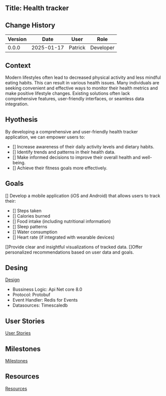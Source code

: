 ## Title: Health tracker

## Change History

| Version | Date       | User    | Role      |
| ------- | ---------- | ------- | --------- |
| 0.0.0   | 2025-01-17 | Patrick | Developer |

## Context

Modern lifestyles often lead to decreased physical activity and less mindful eating habits. This can result in various health issues. Many individuals are seeking convenient and effective ways to monitor their health metrics and make positive lifestyle changes. Existing solutions often lack comprehensive features, user-friendly interfaces, or seamless data integration.

## Hyothesis

By developing a comprehensive and user-friendly health tracker application, we can empower users to:

-  [] Increase awareness of their daily activity levels and dietary habits.
-  [] Identify trends and patterns in their health data.
-  [] Make informed decisions to improve their overall health and well-being.
-  [] Achieve their fitness goals more effectively.

## Goals

[] Develop a mobile application (iOS and Android) that allows users to track their:

-  [] Steps taken
-  [] Calories burned
-  [] Food intake (including nutritional information)
-  [] Sleep patterns
-  [] Water consumption
-  [] Heart rate (if integrated with wearable devices)

[]Provide clear and insightful visualizations of tracked data.
[]Offer personalized recommendations based on user data and goals.

## Desing

[Design](/doc//Design.md)

-  Bussiness Logic: Api Net core 8.0
-  Protocol: Protobuf
-  Event Handler: Redis for Events
-  Datasources: Timescaledb

## User Stories

[User Stories](/doc/UserStories.md)

## Milestones

[Milestones](/doc/Milestones.md)

## Resources

[Resources](/doc/Resources.md)
